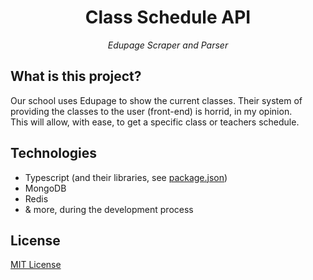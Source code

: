 <h1 align="center">Class Schedule API</h1>
<p align="center"><em>Edupage Scraper and Parser</em></p>

## What is this project?
Our school uses Edupage to show the current classes. Their system of providing the classes to the user (front-end) is horrid, in my opinion.  
This will allow, with ease, to get a specific class or teachers schedule.

## Technologies
* Typescript (and their libraries, see [package.json](package.json))
* MongoDB
* Redis
* & more, during the development process

## License
[MIT License](LICENSE)